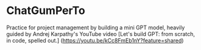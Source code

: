 # ChatGumPerTo
Practice for project management by building a mini GPT model, heavily guided by Andrej Karpathy's YouTube video [Let's build GPT: from scratch, in code, spelled out.] (https://youtu.be/kCc8FmEb1nY?feature=shared)
